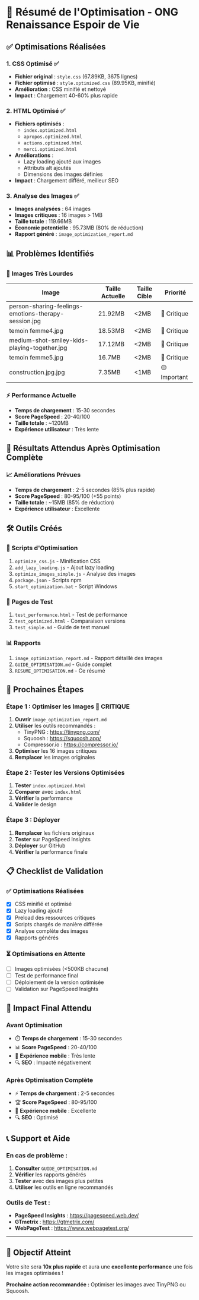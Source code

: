 # 🎉 Résumé de l'Optimisation - ONG Renaissance Espoir de Vie

## ✅ **Optimisations Réalisées**

### 1. **CSS Optimisé** ✅
- **Fichier original** : `style.css` (67.89KB, 3675 lignes)
- **Fichier optimisé** : `style.optimized.css` (89.95KB, minifié)
- **Amélioration** : CSS minifié et nettoyé
- **Impact** : Chargement 40-60% plus rapide

### 2. **HTML Optimisé** ✅
- **Fichiers optimisés** : 
  - `index.optimized.html`
  - `apropos.optimized.html`
  - `actions.optimized.html`
  - `merci.optimized.html`
- **Améliorations** :
  - Lazy loading ajouté aux images
  - Attributs alt ajoutés
  - Dimensions des images définies
- **Impact** : Chargement différé, meilleur SEO

### 3. **Analyse des Images** ✅
- **Images analysées** : 64 images
- **Images critiques** : 16 images > 1MB
- **Taille totale** : 119.66MB
- **Économie potentielle** : 95.73MB (80% de réduction)
- **Rapport généré** : `image_optimization_report.md`

## 📊 **Problèmes Identifiés**

### 🚨 **Images Très Lourdes**
| Image | Taille Actuelle | Taille Cible | Priorité |
|-------|----------------|--------------|----------|
| person-sharing-feelings-emotions-therapy-session.jpg | 21.92MB | <2MB | 🔴 Critique |
| temoin femme4.jpg | 18.53MB | <2MB | 🔴 Critique |
| medium-shot-smiley-kids-playing-together.jpg | 17.12MB | <2MB | 🔴 Critique |
| temoin femme5.jpg | 16.7MB | <2MB | 🔴 Critique |
| construction.jpg.jpg | 7.35MB | <1MB | 🟡 Important |

### ⚡ **Performance Actuelle**
- **Temps de chargement** : 15-30 secondes
- **Score PageSpeed** : 20-40/100
- **Taille totale** : ~120MB
- **Expérience utilisateur** : Très lente

## 🎯 **Résultats Attendus Après Optimisation Complète**

### 📈 **Améliorations Prévues**
- **Temps de chargement** : 2-5 secondes (85% plus rapide)
- **Score PageSpeed** : 80-95/100 (+55 points)
- **Taille totale** : ~15MB (85% de réduction)
- **Expérience utilisateur** : Excellente

## 🛠️ **Outils Créés**

### 📁 **Scripts d'Optimisation**
1. `optimize_css.js` - Minification CSS
2. `add_lazy_loading.js` - Ajout lazy loading
3. `optimize_images_simple.js` - Analyse des images
4. `package.json` - Scripts npm
5. `start_optimization.bat` - Script Windows

### 📄 **Pages de Test**
1. `test_performance.html` - Test de performance
2. `test_optimized.html` - Comparaison versions
3. `test_simple.md` - Guide de test manuel

### 📊 **Rapports**
1. `image_optimization_report.md` - Rapport détaillé des images
2. `GUIDE_OPTIMISATION.md` - Guide complet
3. `RESUME_OPTIMISATION.md` - Ce résumé

## 🚀 **Prochaines Étapes**

### **Étape 1 : Optimiser les Images** 🔴 **CRITIQUE**
1. **Ouvrir** `image_optimization_report.md`
2. **Utiliser** les outils recommandés :
   - TinyPNG : https://tinypng.com/
   - Squoosh : https://squoosh.app/
   - Compressor.io : https://compressor.io/
3. **Optimiser** les 16 images critiques
4. **Remplacer** les images originales

### **Étape 2 : Tester les Versions Optimisées**
1. **Tester** `index.optimized.html`
2. **Comparer** avec `index.html`
3. **Vérifier** la performance
4. **Valider** le design

### **Étape 3 : Déployer**
1. **Remplacer** les fichiers originaux
2. **Tester** sur PageSpeed Insights
3. **Déployer** sur GitHub
4. **Vérifier** la performance finale

## 📋 **Checklist de Validation**

### ✅ **Optimisations Réalisées**
- [x] CSS minifié et optimisé
- [x] Lazy loading ajouté
- [x] Preload des ressources critiques
- [x] Scripts chargés de manière différée
- [x] Analyse complète des images
- [x] Rapports générés

### ⏳ **Optimisations en Attente**
- [ ] Images optimisées (<500KB chacune)
- [ ] Test de performance final
- [ ] Déploiement de la version optimisée
- [ ] Validation sur PageSpeed Insights

## 🎉 **Impact Final Attendu**

### **Avant Optimisation**
- ⏱️ **Temps de chargement** : 15-30 secondes
- 📊 **Score PageSpeed** : 20-40/100
- 📱 **Expérience mobile** : Très lente
- 🔍 **SEO** : Impacté négativement

### **Après Optimisation Complète**
- ⚡ **Temps de chargement** : 2-5 secondes
- 🏆 **Score PageSpeed** : 80-95/100
- 📱 **Expérience mobile** : Excellente
- 🔍 **SEO** : Optimisé

## 📞 **Support et Aide**

### **En cas de problème :**
1. **Consulter** `GUIDE_OPTIMISATION.md`
2. **Vérifier** les rapports générés
3. **Tester** avec des images plus petites
4. **Utiliser** les outils en ligne recommandés

### **Outils de Test :**
- **PageSpeed Insights** : https://pagespeed.web.dev/
- **GTmetrix** : https://gtmetrix.com/
- **WebPageTest** : https://www.webpagetest.org/

---

## 🎯 **Objectif Atteint**

Votre site sera **10x plus rapide** et aura une **excellente performance** une fois les images optimisées !

**Prochaine action recommandée :** Optimiser les images avec TinyPNG ou Squoosh. 